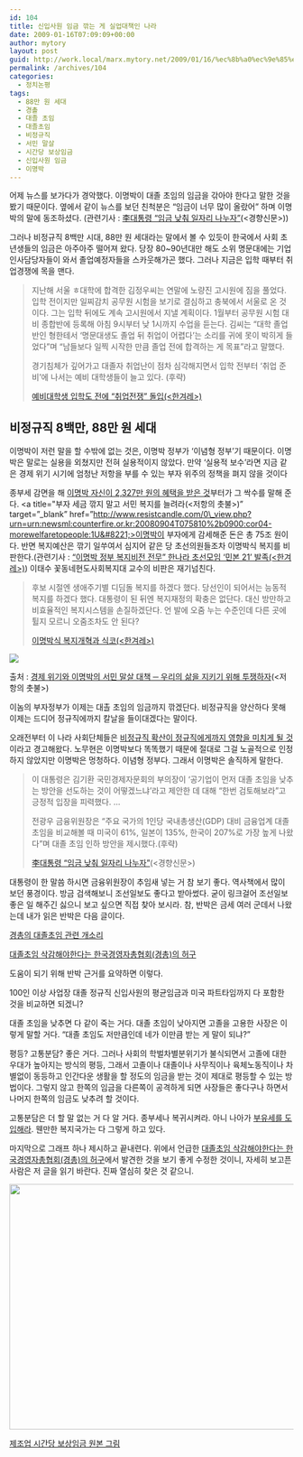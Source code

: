 ```yaml
---
id: 104
title: 신입사원 임금 깎는 게 실업대책인 나라
date: 2009-01-16T07:09:09+00:00
author: mytory
layout: post
guid: http://work.local/marx.mytory.net/2009/01/16/%ec%8b%a0%ec%9e%85%ec%82%ac%ec%9b%90-%ec%9e%84%ea%b8%88-%ea%b9%8e%eb%8a%94-%ea%b2%8c-%ec%8b%a4%ec%97%85%eb%8c%80%ec%b1%85%ec%9d%b8-%eb%82%98%eb%9d%bc/
permalink: /archives/104
categories:
  - 정치논평
tags:
  - 88만 원 세대
  - 경촐
  - 대졸 초임
  - 대졸초임
  - 비정규직
  - 서민 말살
  - 시간당 보상임금
  - 신입사원 임금
  - 이명박
---
```

어제 뉴스를 보가다가 경악했다. 이명박이 대졸 초임의 임금을 갂아야 한다고 말한 것을 봤기 때문이다. 옆에서 같이 뉴스를 보던 친척분은 “임금이 너무 많이 올랐어” 하며 이명박의 말에 동조하셨다. (관련기사 : <a target="_blank" href="http://news.khan.co.kr/kh_news/khan_art_view.html?artid=200901151800535&code=910203">李대통령 “임금 낮춰 일자리 나누자”</a>(<경향신문>))

그러나 비정규직 8백만 시대, 88만 원 세대라는 말에서 볼 수 있듯이 한국에서 사회 초년생들의 임금은 아주아주 떨어져 왔다. 당장 80~90년대만 해도 소위 명문대에는 기업 인사담당자들이 와서 졸업예정자들을 스카웃해가곤 했다. 그러나 지금은 입학 때부터 취업경쟁에 목을 맨다.

> 지난해 서울 ㅎ대학에 합격한 김정우씨는 연말에 노량진 고시원에 짐을 풀었다. 입학 전이지만 일찌감치 공무원 시험을 보기로 결심하고 충북에서 서울로 온 것이다. 그는 입학 뒤에도 계속 고시원에서 지낼 계획이다. 1월부터 공무원 시험 대비 종합반에 등록해 아침 9시부터 낮 1시까지 수업을 듣는다. 김씨는 “대학 졸업반인 형한테서 ‘명문대생도 졸업 뒤 취업이 어렵다’는 소리를 귀에 못이 박히게 들었다”며 “남들보다 일찍 시작한 만큼 졸업 전에 합격하는 게 목표”라고 말했다.
> 
> 경기침체가 깊어가고 대졸자 취업난이 점차 심각해지면서 입학 전부터 ‘취업 준비’에 나서는 예비 대학생들이 늘고 있다. (후략) 
> 
> <p class="rep">
>   <a title="[http://www.hani.co.kr/arti/society/schooling/332687.html]로 이동합니다." target="_blank" href="http://www.hani.co.kr/arti/society/schooling/332687.html">예비대학생 입학도 전에 “취업전쟁” 돌입(<한겨레>)</a>
> </p>

## 비정규직 8백만, 88만 원 세대

이명박이 저런 말을 할 수밖에 없는 것은, 이명박 정부가 ‘이념형 정부’기 때문이다. 이명박은 말로는 실용을 외쳤지만 전혀 실용적이지 않았다. 만약 ‘실용적 보수’라면 지금 같은 경제 위기 시기에 엄청난 저항을 부를 수 있는 부자 위주의 정책을 펴지 않을 것이다

종부세 감면을 해 <a title="경제 위기와 이명박의 서민 말살 대책" target="_blank" href="http://www.resistcandle.com/0_view.php?urn=urn:newsml:counterfire.or.kr:20080925T033647%2b0900:cor06-economy2:1U">이명박 자신이 2,327만 원의 혜택을 받은 것</a>부터가 그 싹수를 말해 준다. <a title="부자 세금 깎지 말고 서민 복지를 늘려라(<저항의 촛불>)&#8221; target=&#8221;\_blank&#8221; href=&#8221;http://www.resistcandle.com/0\_view.php?urn=urn:newsml:counterfire.or.kr:20080904T075810%2b0900:cor04-morewelfaretopeople:1U&#8221;>이명박이 부자에게 감세해준 돈은 총 75조 원</a>이다. 반면 복지예산은 깎기 일쑤여서 심지어 같은 당 초선의원들조차 이명박식 복지를 비판한다.(관련기사 : <a title="[http://www.hani.co.kr/arti/politics/politics_general/308596.html]로 이동합니다." target="_blank" href="http://www.hani.co.kr/arti/politics/politics_general/308596.html">“이명박 정부 복지비전 전무” 한나라 초선모임 ‘민본 21’ 발족(<한겨레>)</a>) 이태수 꽃동네현도사회복지대 교수의 비판은 재기넘친다. 

> 후보 시절엔 생애주기별 디딤돌 복지를 하겠다 했다. 당선인이 되어서는 능동적 복지를 하겠다 했다. 대통령이 된 뒤엔 복지재정의 확충은 없단다. 대신 방만하고 비효율적인 복지시스템을 손질하겠단다. 언 발에 오줌 누는 수준인데 다른 곳에 튈지 모르니 오줌조차도 안 된다?
> 
> <p class="rep">
>   <a title="[http://www.hani.co.kr/arti/opinion/column/287637.html]로 이동합니다." target="_blank" href="http://www.hani.co.kr/arti/opinion/column/287637.html">이명박식 복지개혁과 식코(<한겨레>)<br /> </a>
> </p>

<div class="imageblock">
  <img src="http://cfs13.tistory.com/image/10/tistory/2009/01/16/15/57/49702fe61e1f2" /></p> 
  
  <p class="cap1">
    출처 : <a href="http://www.resistcandle.com/0_view.php?urn=urn:newsml:counterfire.or.kr:20080925T033647%2b0900:cor06-economy2:1U" target="_blank">경제 위기와 이명박의 서민 말살 대책 ─ 우리의 삶을 지키기 위해 투쟁하자</a>(<저항의 촛불>)
  </p>
</div>

이놈의 부자정부가 이제는 대촐 초임의 임금까지 깎겠단다. 비정규직을 양산하다 못해 이제는 드디어 정규직에까지 칼날을 들이대겠다는 말이다.

오래전부터 이 나라 사회단체들은 <a title="비정규직과 정규직의 연대가 필요하다" target="_blank" href="http://www.resistcandle.com/0_view.php?urn=urn:newsml:counterfire.or.kr:20051109T000000%2B0900:d67-2023:1U">비정규직 확산이 정규직에게까지 영향을 미치게 될 것</a>이라고 경고해왔다. 노무현은 이명박보다 똑똑했기 때문에 절대로 그걸 노골적으로 인정하지 않았지만 이명박은 멍청하다. 이념형 정부다. 그래서 이명박은 솔직하게 말한다.

> 이 대통령은 김기환 국민경제자문회의 부의장이 ‘공기업이 먼저 대졸 초임을 낮추는 방안을 선도하는 것이 어떻겠느냐’라고 제안한 데 대해 “한번 검토해보라”고 긍정적 입장을 피력했다. …
> 
> 전광우 금융위원장은 “주요 국가의 1인당 국내총생산(GDP) 대비 금융업계 대졸 초임을 비교해볼 때 미국이 61%, 일본이 135%, 한국이 207%로 가장 높게 나왔다”며 대졸 초임 인하 방안을 제시했다.(후략)
> 
> <p class="rep">
>   <a target="_blank" href="http://news.khan.co.kr/kh_news/khan_art_view.html?artid=200901151800535&code=910203">李대통령 “임금 낮춰 일자리 나누자”</a>(<경향신문>)
> </p>

대통령이 한 말씀 하시면 금융위원장이 추임새 넣는 거 참 보기 좋다. 역사책에서 많이 보던 풍경이다. 방금 검색해보니 조선일보도 좋다고 받아썼다. 굳이 링크걸어 조선일보 좋은 일 해주긴 싫으니 보고 싶으면 직접 찾아 보시라. 참, 반박은 금세 여러 군데서 나왔는데 내가 읽은 반박은 다음 글이다.

<div class="gray-textbox">
  <p class="link">
    <a href="http://www.realfactory.net/795" title="경총의 대졸초임 관련 개소리" target="_blank">경총의 대졸초임 관련 개소리</a>
  </p>
  
  <p class="link">
    <a href="http://mel21.tistory.com/entry/%EB%8C%80%EC%A1%B8%EC%B4%88%EC%9E%84-%EA%B2%BD%EC%B4%9D" title="대졸초임 삭감해야한다는 한국경영자총협회(경총)의 허구" target="_blank">대졸초임 삭감해야한다는 한국경영자총협회(경총)의 허구</a>
  </p>
  
  <p>
    도움이 되기 위해 반박 근거를 요약하면 이렇다.
  </p>
  
  <p>
    100인 이상 사업장 대졸 정규직 신입사원의 평균임금과 미국 파트타임까지 다 포함한 것을 비교하면 되겠니?
  </p>
</div>

대졸 초임을 낮추면 다 같이 죽는 거다. 대졸 초임이 낮아지면 고졸을 고용한 사장은 이렇게 말할 거다. “대졸 초임도 저만큼인데 네가 이만큼 받는 게 말이 되냐?”

평등? 고통분담? 좋은 거다. 그러나 사회의 학벌차별분위기가 불식되면서 고졸에 대한 우대가 높아지는 방식의 평등, 그래서 고졸이나 대졸이나 사무직이나 육체노동직이나 차별없이 동등하고 인간다운 생활을 할 정도의 임금을 받는 것이 제대로 평등할 수 있는 방법이다. 그렇지 않고 한쪽의 임금을 다른쪽이 공격하게 되면 사장들은 좋다구나 하면서 나머지 한쪽의 임금도 낮추려 할 것이다.

고통분담은 더 할 말 없는 거 다 알 거다. 종부세나 복귀시켜라. 아니 나아가 <a title="권영길 후보의 정책과 공약들 ─ 세상을 바꾸기 위한 투쟁의 요구들" target="_blank" href="http://www.resistcandle.com/0_view.php?urn=urn:newsml:counterfire.or.kr:20071107T014851%2B0900:c64-kdlpPolitics:1U">부유세를 도입해라</a>. 웬만한 복지국가는 다 그렇게 하고 있다.

마지막으로 그래프 하나 제시하고 끝내련다. 위에서 언급한 <a href="http://mel21.tistory.com/entry/%EB%8C%80%EC%A1%B8%EC%B4%88%EC%9E%84-%EA%B2%BD%EC%B4%9D" title="대졸초임 삭감해야한다는 한국경영자총협회(경총)의 허구" target="_blank">대졸초임 삭감해야한다는 한국경영자총협회(경총)의 허구</a>에서 발견한 것을 보기 좋게 수정한 것이니, 자세히 보고픈 사람은 저 글을 읽기 바란다. 진짜 열심히 찾은 것 같으니.

<img src="http://work.local/marx.mytory.net/wp-content/uploads/1/49702e21b447a9L.jpg" class="aligncenter" width="586" height="435" alt="" filename="Hourly-compensation-costs.jpg" filemime="" />

<p class="link">
  <a href="http://cfs8.tistory.com/image/13/tistory/2008/06/30/10/16/486833e071014" target="_blank">제조업 시간당 보상임금 원본 그림</a>
</p>